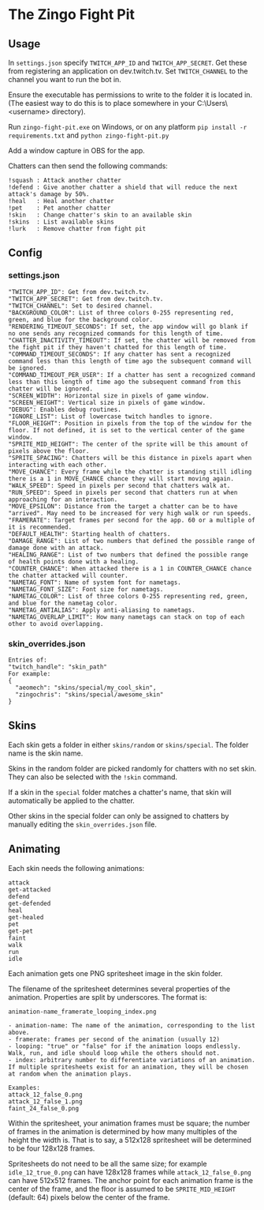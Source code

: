 # The Zingo Fight Pit

## Usage

In `settings.json` specify `TWITCH_APP_ID` and `TWITCH_APP_SECRET`. Get these from registering an application on dev.twitch.tv. Set `TWITCH_CHANNEL` to the channel you want to run the bot in.

Ensure the executable has permissions to write to the folder it is located in. (The easiest way to do this is to place somewhere in your C:\Users\\<username\> directory).

Run `zingo-fight-pit.exe` on Windows, or on any platform `pip install -r requirements.txt` and `python zingo-fight-pit.py`

Add a window capture in OBS for the app.

Chatters can then send the following commands:
```
!squash : Attack another chatter
!defend : Give another chatter a shield that will reduce the next attack's damage by 50%.
!heal   : Heal another chatter
!pet    : Pet another chatter
!skin   : Change chatter's skin to an available skin
!skins  : List available skins
!lurk   : Remove chatter from fight pit
```

## Config

### settings.json

```
"TWITCH_APP_ID": Get from dev.twitch.tv.
"TWITCH_APP_SECRET": Get from dev.twitch.tv.
"TWITCH_CHANNEL": Set to desired channel.
"BACKGROUND_COLOR": List of three colors 0-255 representing red, green, and blue for the background color.
"RENDERING_TIMEOUT_SECONDS": If set, the app window will go blank if no one sends any recognized commands for this length of time.
"CHATTER_INACTIVITY_TIMEOUT": If set, the chatter will be removed from the fight pit if they haven't chatted for this length of time.
"COMMAND_TIMEOUT_SECONDS": If any chatter has sent a recognized command less than this length of time ago the subsequent command will be ignored.
"COMMAND_TIMEOUT_PER_USER": If a chatter has sent a recognized command less than this length of time ago the subsequent command from this chatter will be ignored.
"SCREEN_WIDTH": Horizontal size in pixels of game window.
"SCREEN_HEIGHT": Vertical size in pixels of game window.
"DEBUG": Enables debug routines.
"IGNORE_LIST": List of lowercase twitch handles to ignore.
"FLOOR_HEIGHT": Position in pixels from the top of the window for the floor. If not defined, it is set to the vertical center of the game window.
"SPRITE_MID_HEIGHT": The center of the sprite will be this amount of pixels above the floor.
"SPRITE_SPACING": Chatters will be this distance in pixels apart when interacting with each other.
"MOVE_CHANCE": Every frame while the chatter is standing still idling there is a 1 in MOVE_CHANCE chance they will start moving again.
"WALK_SPEED": Speed in pixels per second that chatters walk at.
"RUN_SPEED": Speed in pixels per second that chatters run at when approaching for an interaction.
"MOVE_EPSILON": Distance from the target a chatter can be to have "arrived". May need to be increased for very high walk or run speeds.
"FRAMERATE": Target frames per second for the app. 60 or a multiple of it is recommended.
"DEFAULT_HEALTH": Starting health of chatters.
"DAMAGE_RANGE": List of two numbers that defined the possible range of damage done with an attack.
"HEALING_RANGE": List of two numbers that defined the possible range of health points done with a healing.
"COUNTER_CHANCE": When attacked there is a 1 in COUNTER_CHANCE chance the chatter attacked will counter.
"NAMETAG_FONT": Name of system font for nametags.
"NAMETAG_FONT_SIZE": Font size for nametags.
"NAMETAG_COLOR": List of three colors 0-255 representing red, green, and blue for the nametag color.
"NAMETAG_ANTIALIAS": Apply anti-aliasing to nametags.
"NAMETAG_OVERLAP_LIMIT": How many nametags can stack on top of each other to avoid overlapping.
```

### skin_overrides.json

```
Entries of:
"twitch_handle": "skin_path"
For example:
{
  "aeomech": "skins/special/my_cool_skin",
  "zingochris": "skins/special/awesome_skin"
}
```

## Skins

Each skin gets a folder in either `skins/random` or `skins/special`. The folder name is the skin name.

Skins in the random folder are picked randomly for chatters with no set skin. They can also be selected with the `!skin` command.

If a skin in the `special` folder matches a chatter's name, that skin will automatically be applied to the chatter.

Other skins in the special folder can only be assigned to chatters by manually editing the `skin_overrides.json` file.

## Animating

Each skin needs the following animations:
```
attack
get-attacked
defend
get-defended
heal
get-healed
pet
get-pet
faint
walk
run
idle
```
Each animation gets one PNG spritesheet image in the skin folder.

The filename of the spritesheet determines several properties of the animation. Properties are split by underscores. The format is:
```
animation-name_framerate_looping_index.png

- animation-name: The name of the animation, corresponding to the list above.
- framerate: frames per second of the animation (usually 12)
- looping: "true" or "false" for if the animation loops endlessly. Walk, run, and idle should loop while the others should not.
- index: arbitrary number to differentiate variations of an animation. If multiple spritesheets exist for an animation, they will be chosen at random when the animation plays.

Examples:
attack_12_false_0.png
attack_12_false_1.png
faint_24_false_0.png
```

Within the spritesheet, your animation frames must be square; the number of frames in the animation is determined by how many multiples of the height the width is. That is to say, a 512x128 spritesheet will be determined to be four 128x128 frames.

Spritesheets do not need to be all the same size; for example `idle_12_true_0.png` can have 128x128 frames while `attack_12_false_0.png` can have 512x512 frames. The anchor point for each animation frame is the center of the frame, and the floor is assumed to be `SPRITE_MID_HEIGHT` (default: 64) pixels below the center of the frame.